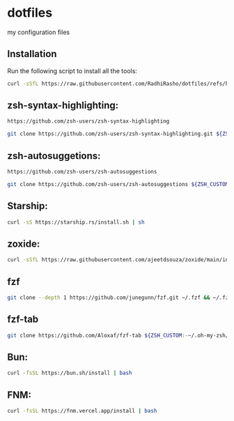 # dotfiles
my configuration files

## Installation
Run the following script to install all the tools:
```bash
curl -sSfL https://raw.githubusercontent.com/RadhiRasho/dotfiles/refs/heads/master/install.sh?token=GHSAT0AAAAAACYLPHXYP73WTMJWERX7TLOKZ3JSCJA | sh

```

## zsh-syntax-highlighting:
```bash
https://github.com/zsh-users/zsh-syntax-highlighting
```
```bash
git clone https://github.com/zsh-users/zsh-syntax-highlighting.git ${ZSH_CUSTOM:-~/.oh-my-zsh/custom}/plugins/zsh-syntax-highlighting
```

## zsh-autosuggetions:
```bash
https://github.com/zsh-users/zsh-autosuggestions
```
```bash
git clone https://github.com/zsh-users/zsh-autosuggestions ${ZSH_CUSTOM:-~/.oh-my-zsh/custom}/plugins/zsh-autosuggestions
```

## Starship:
```bash
curl -sS https://starship.rs/install.sh | sh
```

## zoxide:
```bash
curl -sSfL https://raw.githubusercontent.com/ajeetdsouza/zoxide/main/install.sh | sh
```

## fzf
```bash
git clone --depth 1 https://github.com/junegunn/fzf.git ~/.fzf && ~/.fzf/install
```

## fzf-tab
```bash
git clone https://github.com/Aloxaf/fzf-tab ${ZSH_CUSTOM:-~/.oh-my-zsh/custom}/plugins/fzf-tab
```

## Bun:
```bash
curl -fsSL https://bun.sh/install | bash
```

## FNM:
```bash
curl -fsSL https://fnm.vercel.app/install | bash
```